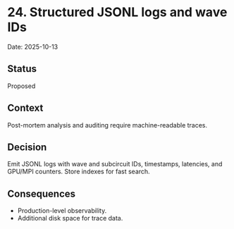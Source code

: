 # 24. Structured JSONL logs and wave IDs

Date: 2025-10-13

## Status

Proposed

## Context

Post-mortem analysis and auditing require machine-readable traces.

## Decision

Emit JSONL logs with wave and subcircuit IDs, timestamps, latencies, and GPU/MPI counters. Store indexes for fast search.

## Consequences

- Production-level observability.
- Additional disk space for trace data.
